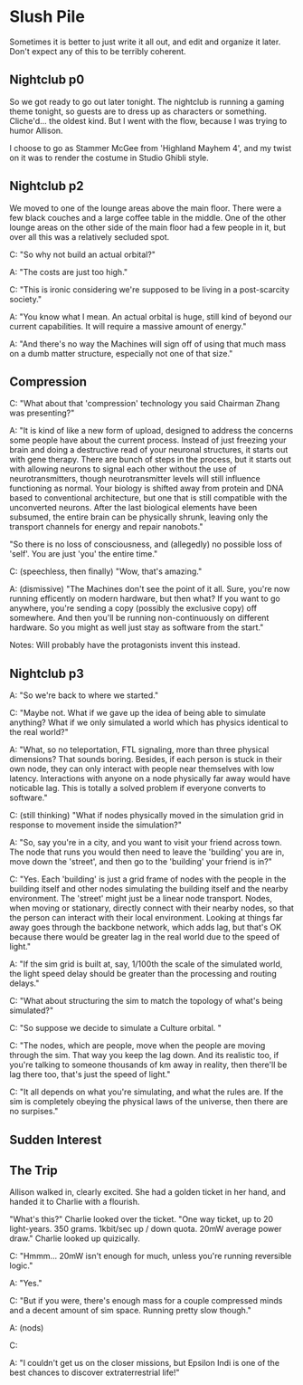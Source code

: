 
Slush Pile
==========

Sometimes it is better to just write it all out, and edit and organize
it later.  Don't expect any of this to be terribly coherent.

Nightclub p0
-------------

So we got ready to go out later tonight.  The nightclub is running a
gaming theme tonight, so guests are to dress up as characters or
something.  Cliche'd... the oldest kind.  But I went with the flow,
because I was trying to humor Allison.

I choose to go as Stammer McGee from 'Highland Mayhem 4', and my twist
on it was to render the costume in Studio Ghibli style.

Nightclub p2
-------------

We moved to one of the lounge areas above the main floor.  There were
a few black couches and a large coffee table in the middle.  One of
the other lounge areas on the other side of the main floor had a few
people in it, but over all this was a relatively secluded spot.


C: "So why not build an actual orbital?"

A: "The costs are just too high."

C: "This is ironic considering we're supposed to be living in a
post-scarcity society."

A: "You know what I mean.  An actual orbital is huge, still kind of
beyond our current capabilities.  It will require a massive amount of
energy."

A: "And there's no way the Machines will sign off of using that much
mass on a dumb matter structure, especially not one of that size."

Compression
-----------

C: "What about that 'compression' technology you said Chairman Zhang
was presenting?"

A: "It is kind of like a new form of upload, designed to address the
concerns some people have about the current process.  Instead of just
freezing your brain and doing a destructive read of your neuronal
structures, it starts out with gene therapy.  There are bunch of steps
in the process, but it starts out with allowing neurons to signal each
other without the use of neurotransmitters, though neurotransmitter
levels will still influence functioning as normal.  Your biology is
shifted away from protein and DNA based to conventional architecture,
but one that is still compatible with the unconverted neurons.  After
the last biological elements have been subsumed, the entire brain can
be physically shrunk, leaving only the transport channels for energy
and repair nanobots."

"So there is no loss of consciousness, and (allegedly) no possible
loss of 'self'.  You are just 'you' the entire time."

C: (speechless, then finally) "Wow, that's amazing."

A: (dismissive) "The Machines don't see the point of it all.  Sure,
you're now running efficently on modern hardware, but then what?  If
you want to go anywhere, you're sending a copy (possibly the exclusive
copy) off somewhere.  And then you'll be running non-continuously on
different hardware.  So you might as well just stay as software from
the start."

Notes: Will probably have the protagonists invent this instead.

Nightclub p3
-------------

A: "So we're back to where we started."

C: "Maybe not.  What if we gave up the idea of being able to simulate
anything?  What if we only simulated a world which has physics
identical to the real world?"

A: "What, so no teleportation, FTL signaling, more than three physical
dimensions?  That sounds boring.  Besides, if each person is stuck in
their own node, they can only interact with people near themselves with
low latency.  Interactions with anyone on a node physically far away
would have noticable lag.  This is totally a solved problem if
everyone converts to software."

C: (still thinking) "What if nodes physically moved in the simulation
grid in response to movement inside the simulation?"

A: "So, say you're in a city, and you want to visit your friend across
town.  The node that runs you would then need to leave the 'building'
you are in, move down the 'street', and then go to the 'building' your
friend is in?"

C: "Yes.  Each 'building' is just a grid frame of nodes with the people
in the building itself and other nodes simulating the building itself
and the nearby environment.  The 'street' might just be a linear
node transport.  Nodes, when moving or stationary, directly connect with
their nearby nodes, so that the person can interact with their local
environment.  Looking at things far away goes through the backbone
network, which adds lag, but that's OK because there would be greater
lag in the real world due to the speed of light."

A: "If the sim grid is built at, say, 1/100th the scale of the
simulated world, the light speed delay should be greater than the
processing and routing delays."


C: "What about structuring the sim to match the topology of what's
being simulated?"

C: "So suppose we decide to simulate a Culture orbital. "

C: "The nodes, which are people, move when the people are moving
through the sim.  That way you keep the lag down.  And its realistic
too, if you're talking to someone thousands of km away in reality,
then there'll be lag there too, that's just the speed of light."

C: "It all depends on what you're simulating, and what
the rules are.  If the sim is completely obeying the physical laws of
the universe, then there are no surpises."

Sudden Interest
---------------

The Trip
--------

Allison walked in, clearly excited.  She had a golden ticket in her
hand, and handed it to Charlie with a flourish.

"What's this?" Charlie looked over the ticket.  "One way ticket, up to
20 light-years.  350 grams.  1kbit/sec up / down quota.  20mW average
power draw."  Charlie looked up quizically. 

C: "Hmmm... 20mW isn't enough for much, unless you're running
reversible logic."

A: "Yes."

C: "But if you were, there's enough mass for a couple compressed minds
and a decent amount of sim space.  Running pretty slow though."

A: (nods)

C: 


A: "I couldn't get us on the closer missions, but Epsilon Indi is one of
the best chances to discover extraterrestrial life!"
